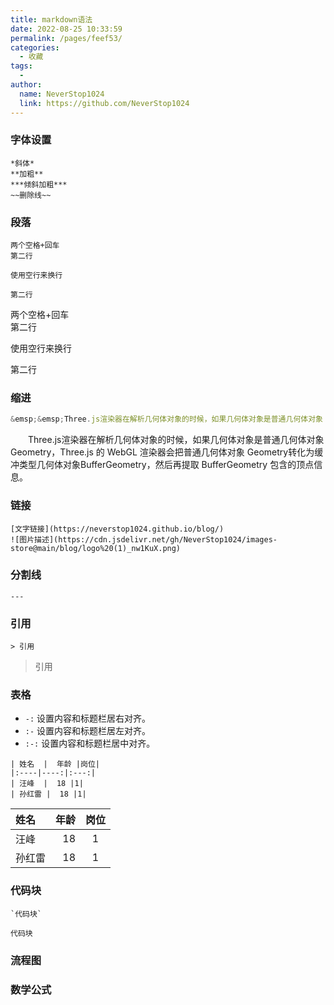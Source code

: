 ```yaml
---
title: markdown语法
date: 2022-08-25 10:33:59
permalink: /pages/feef53/
categories:
  - 收藏
tags:
  - 
author: 
  name: NeverStop1024
  link: https://github.com/NeverStop1024
---
```

### 字体设置
```text
*斜体*
**加粗**
***倾斜加粗***
~~删除线~~
```
### 段落
```text
两个空格+回车  
第二行

使用空行来换行

第二行
```
两个空格+回车  
第二行

使用空行来换行 

第二行
### 缩进
```javascript
&emsp;&emsp;Three.js渲染器在解析几何体对象的时候，如果几何体对象是普通几何体对象 Geometry，Three.js 的 WebGL 渲染器会把普通几何体对象 Geometry转化为缓冲类型几何体对象BufferGeometry，然后再提取 BufferGeometry 包含的顶点信息。  
```
&emsp;&emsp;Three.js渲染器在解析几何体对象的时候，如果几何体对象是普通几何体对象 Geometry，Three.js 的 WebGL 渲染器会把普通几何体对象 Geometry转化为缓冲类型几何体对象BufferGeometry，然后再提取 BufferGeometry 包含的顶点信息。

### 链接
```text
[文字链接](https://neverstop1024.github.io/blog/)
![图片描述](https://cdn.jsdelivr.net/gh/NeverStop1024/images-store@main/blog/logo%20(1)_nw1KuX.png)
```

### 分割线
```text
---
```

### 引用
```text
> 引用
```
> 引用

### 表格
* `-:` 设置内容和标题栏居右对齐。
* `:-` 设置内容和标题栏居左对齐。
* `:-:` 设置内容和标题栏居中对齐。
```text
| 姓名  |  年龄 |岗位|
|:----|----:|:---:|
| 汪峰  |  18 |1|
| 孙红雷 |  18 |1|
```
| 姓名  |  年龄 |岗位|
|:----|----:|:---:|
| 汪峰  |  18 |1|
| 孙红雷 |  18 |1|

### 代码块
```text
`代码块`
```
`代码块`

### 流程图
### 数学公式
